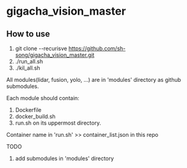 # gigacha_vision_master
## How to use
1. git clone --recurisve https://github.com/sh-song/gigacha_vision_master.git
2. ./run_all.sh
3. ./kil_all.sh

All modules(lidar, fusion, yolo, ...) are in 'modules' directory as github submodules.

Each module should contain:
1. Dockerfile
2. docker_build.sh
3. run.sh
on its uppermost directory.

Container name in 'run.sh' >> container_list.json in this repo

TODO
1. add submodules in 'modules' directory


